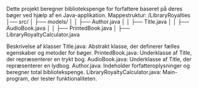 Dette projekt beregner bibliotekspenge for forfattere baseret på deres bøger ved hjælp af en Java-applikation.
Mappestruktur:
/LibraryRoyalties
│── src/
│   ├── models/
│   │   ├── Author.java
│   │   ├── Title.java
│   │   ├── AudioBook.java
│   │   ├── PrintedBook.java
│   ├── LibraryRoyaltyCalculator.java

Beskrivelse af klasser
Title.java: Abstrakt klasse, der definerer fælles egenskaber og metoder for bøger.
PrintedBook.java: Underklasse af Title, der repræsenterer en trykt bog.
AudioBook.java: Underklasse af Title, der repræsenterer en lydbog.
Author.java: Indeholder forfatteroplysninger og beregner total bibliotekspenge.
LibraryRoyaltyCalculator.java: Main-program, der tester funktionaliteten.
